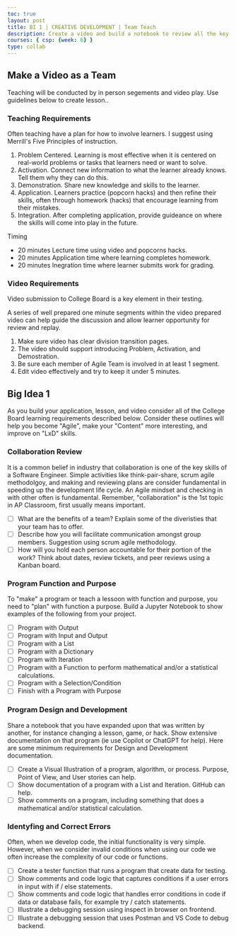 ```yaml
---
toc: true
layout: post
title: BI 1 | CREATIVE DEVELOPMENT | Team Teach
description: Create a video and build a notebook to review all the key questions from Big Idea 1.  This notebook can combine an assigned Unit 3 topic and Game.
courses: { csp: {week: 6} }
type: collab
---
```


## Make a Video as a Team

Teaching will be conducted by in person segements and video play.  Use guidelines below to create lesson..

### Teaching Requirements

Often teaching have a plan for how to involve learners.  I suggest using Merrill's Five Principles of instruction.

1. Problem Centered.  Learning is most effective when it is centered on real-world problems or tasks that learners need or want to solve.
2. Activation.  Connect new information to what the learner already knows. Tell them why they can do this.
3. Demonstration.  Share new knowledge and skills to the learner.  
4. Application.  Learners practice (popcorn hacks) and then refine their skills, often through homework (hacks) that encourage learning from their mistakes.
5. Integration. After completing application, provide guideance on where the skills will come into play in the future.

Timing

* 20 minutes Lecture time using video and popcorns hacks.
* 20 minutes Application time where learning completes homework.
* 20 minutes Inegration time where learner submits work for grading.

### Video Requirements

Video submission to College Board is a key element in their testing.

A series of well prepared one minute segments within the video prepared video can help guide the discussion and allow learner opportunity for review and replay.

1. Make sure video has clear division transition pages.
2. The video should support introducing Problem, Activation, and Demostration.
3. Be sure each member of Agile Team is involved in at least 1 segment.  
4. Edit video effectively and try to keep it under 5 minutes.

## Big Idea 1

As you build your application, lesson, and video consider all of the  College Board learning requirements described below.  Consider these outlines will help you become "Agile", make your "Content" more interesting, and improve on "LxD" skills.

### Collaboration Review

It is a common belief in industry that collaboration is one of the key skills of a Software Engineer.  Simple activities like think-pair-share, scrum agile methodolgoy, and making and reviewing plans are consider fundamental in speeding up the development life cycle.  An Agile mindset and checking in with other often is fundamental.  Remember, "collaboration" is the 1st topic in AP Classroom, first usually means important.

- [ ] What are the benefits of a team?  Explain some of the diveristies that your team has to offer.
- [ ] Describe how you will facilitate communication amongst group members.  Suggestion using scrum agile methodology.
- [ ] How will you hold each person accountable for their portion of the work?  Think about dates, review tickets, and peer reviews using a Kanban board.

### Program Function and Purpose

To "make" a program or teach a lessoon with function and purpose, you need to "plan" with function a purpose.  Build a Jupyter Notebook to show examples of the following from your project.

- [ ] Program with Output
- [ ] Program with Input and Output
- [ ] Program with a List
- [ ] Program with a Dictionary
- [ ] Program with Iteration
- [ ] Program with a Function to perform mathematical and/or a statistical calculations.
- [ ] Program with a Selection/Condition
- [ ] Finish with a Program with Purpose

### Program Design and Development

Share a notebook that you have expanded upon that was written by another, for instance changing a lesson, game, or hack.  Show extensive documentation on that program (ie use Copilot or ChatGPT for help).  Here are some minimum requirements for Design and Development documentation.

- [ ] Create a Visual Illustration of a program, algorithm, or process. Purpose, Point of View, and User stories can help.
- [ ] Show documentation of a program with a List and Iteration. GitHub can help.
- [ ] Show comments on a program, including something that does a mathematical and/or statistical calculation.

### Identyfing and Correct Errors

Often, when we develop code, the initial functionality is very simple.  However, when we consider invalid conditions when using our code we often increase the complexity of our code or functions.

- [ ] Create a tester function that runs a program that create data for testing.
- [ ] Show comments and code logic that captures conditions if a user errors in input with if / else statements.
- [ ] Show comments and code logic that handles error conditions in code if data or database fails, for example try / catch statements.
- [ ] Illustrate a debugging session using inspect in browser on frontend.
- [ ] Illustrate a debugging session that uses Postman and VS Code to debug backend.
